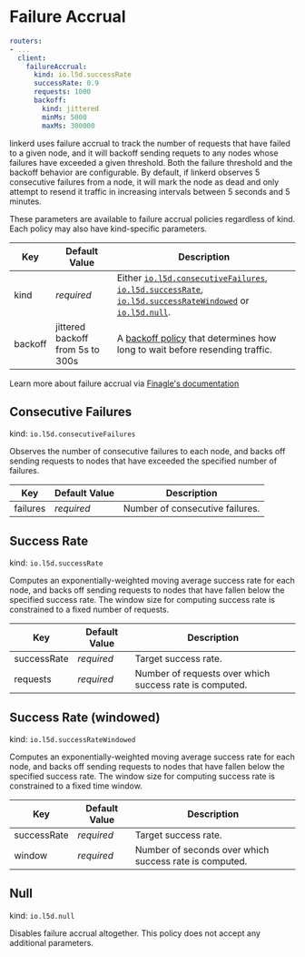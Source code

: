 # Failure Accrual

```yaml
routers:
- ...
  client:
    failureAccrual:
      kind: io.l5d.successRate
      successRate: 0.9
      requests: 1000
      backoff:
        kind: jittered
        minMs: 5000
        maxMs: 300000
```

linkerd uses failure accrual to track the number of requests that have failed to
a given node, and it will backoff sending requets to any nodes whose failures
have exceeded a given threshold. Both the failure threshold and the backoff
behavior are configurable. By default, if linkerd observes 5 consecutive
failures from a node, it will mark the node as dead and only attempt to resend
it traffic in increasing intervals between 5 seconds and 5 minutes.

<aside class="notice">
  These parameters are available to failure accrual policies regardless of kind. Each policy may also have kind-specific parameters.
</aside>

Key | Default Value | Description
--- | ------------- | -----------
kind | _required_ | Either [`io.l5d.consecutiveFailures`](#consecutive-failures), [`io.l5d.successRate`](#success-rate), [`io.l5d.successRateWindowed`](#success-rate-windowed) or [`io.l5d.null`](#null).
backoff | jittered backoff from 5s to 300s | A [backoff policy](#retry-budget-parameters) that determines how long to wait before resending traffic.

<aside class="success">
  Learn more about failure accrual via <a target="_blank" href="https://twitter.github.io/finagle/guide/Clients.html#failure-accrual">Finagle's documentation</a>
</aside>

## Consecutive Failures

kind: `io.l5d.consecutiveFailures`

Observes the number of consecutive failures to each node, and backs off sending
requests to nodes that have exceeded the specified number of failures.

Key | Default Value | Description
--- | ------------- | -----------
failures | _required_ | Number of consecutive failures.

## Success Rate

kind: `io.l5d.successRate`

Computes an exponentially-weighted moving average success rate for each node,
and backs off sending requests to nodes that have fallen below the specified
success rate. The window size for computing success rate is constrained to a
fixed number of requests.

Key | Default Value | Description
--- | ------------- | -----------
successRate | _required_ | Target success rate.
requests | _required_ | Number of requests over which success rate is computed.

## Success Rate (windowed)

kind: `io.l5d.successRateWindowed`

Computes an exponentially-weighted moving average success rate for each node,
and backs off sending requests to nodes that have fallen below the specified
success rate. The window size for computing success rate is constrained to a
fixed time window.

Key | Default Value | Description
--- | ------------- | -----------
successRate | _required_ | Target success rate.
window | _required_ | Number of seconds over which success rate is computed.

## Null

kind: `io.l5d.null`

Disables failure accrual altogether. This policy does not accept any additional
parameters.
